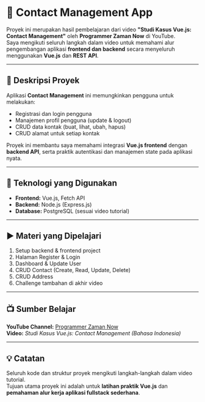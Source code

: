 # 📇 Contact Management App

Proyek ini merupakan hasil pembelajaran dari video **"Studi Kasus Vue.js: Contact Management"** oleh **Programmer Zaman Now** di YouTube.  
Saya mengikuti seluruh langkah dalam video untuk memahami alur pengembangan aplikasi **frontend dan backend** secara menyeluruh menggunakan **Vue.js** dan **REST API**.

---

## 📘 Deskripsi Proyek
Aplikasi **Contact Management** ini memungkinkan pengguna untuk melakukan:
- Registrasi dan login pengguna  
- Manajemen profil pengguna (update & logout)  
- CRUD data kontak (buat, lihat, ubah, hapus)  
- CRUD alamat untuk setiap kontak  

Proyek ini membantu saya memahami integrasi **Vue.js frontend** dengan **backend API**, serta praktik autentikasi dan manajemen state pada aplikasi nyata.

---

## 🧰 Teknologi yang Digunakan
- **Frontend:** Vue.js, Fetch API  
- **Backend:** Node.js (Express.js)  
- **Database:** PostgreSQL (sesuai video tutorial)  

---

## ▶️ Materi yang Dipelajari
1. Setup backend & frontend project  
2. Halaman Register & Login  
3. Dashboard & Update User  
4. CRUD Contact (Create, Read, Update, Delete)  
5. CRUD Address  
6. Challenge tambahan di akhir video  

---

## 📺 Sumber Belajar
**YouTube Channel:** [Programmer Zaman Now](https://www.youtube.com/@ProgrammerZamanNow)  
**Video:** *Studi Kasus Vue.js: Contact Management (Bahasa Indonesia)*

---

## 💡 Catatan
Seluruh kode dan struktur proyek mengikuti langkah-langkah dalam video tutorial.  
Tujuan utama proyek ini adalah untuk **latihan praktik Vue.js** dan **pemahaman alur kerja aplikasi fullstack sederhana**.